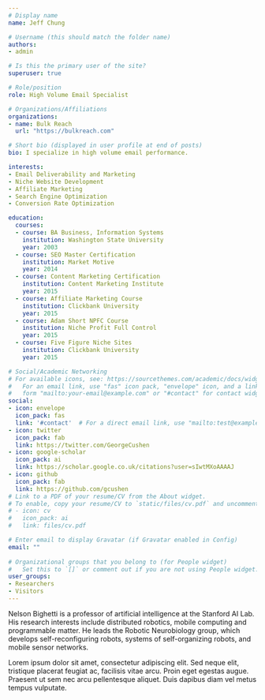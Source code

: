 ```yaml
---
# Display name
name: Jeff Chung

# Username (this should match the folder name)
authors:
- admin

# Is this the primary user of the site?
superuser: true

# Role/position
role: High Volume Email Specialist

# Organizations/Affiliations
organizations:
- name: Bulk Reach
  url: "https://bulkreach.com"

# Short bio (displayed in user profile at end of posts)
bio: I specialize in high volume email performance.

interests:
- Email Deliverability and Marketing
- Niche Website Development
- Affiliate Marketing
- Search Engine Optimization
- Conversion Rate Optimization

education:
  courses:
  - course: BA Business, Information Systems
    institution: Washington State University
    year: 2003
  - course: SEO Master Certification
    institution: Market Motive
    year: 2014
  - course: Content Marketing Certification
    institution: Content Marketing Institute
    year: 2015
  - course: Affiliate Marketing Course
    institution: Clickbank University
    year: 2015
  - course: Adam Short NPFC Course
    institution: Niche Profit Full Control
    year: 2015
  - course: Five Figure Niche Sites
    institution: Clickbank University
    year: 2015  

# Social/Academic Networking
# For available icons, see: https://sourcethemes.com/academic/docs/widgets/#icons
#   For an email link, use "fas" icon pack, "envelope" icon, and a link in the
#   form "mailto:your-email@example.com" or "#contact" for contact widget.
social:
- icon: envelope
  icon_pack: fas
  link: '#contact'  # For a direct email link, use "mailto:test@example.org".
- icon: twitter
  icon_pack: fab
  link: https://twitter.com/GeorgeCushen
- icon: google-scholar
  icon_pack: ai
  link: https://scholar.google.co.uk/citations?user=sIwtMXoAAAAJ
- icon: github
  icon_pack: fab
  link: https://github.com/gcushen
# Link to a PDF of your resume/CV from the About widget.
# To enable, copy your resume/CV to `static/files/cv.pdf` and uncomment the lines below.  
# - icon: cv
#   icon_pack: ai
#   link: files/cv.pdf

# Enter email to display Gravatar (if Gravatar enabled in Config)
email: ""
  
# Organizational groups that you belong to (for People widget)
#   Set this to `[]` or comment out if you are not using People widget.  
user_groups:
- Researchers
- Visitors
---
```


Nelson Bighetti is a professor of artificial intelligence at the Stanford AI Lab. His research interests include distributed robotics, mobile computing and programmable matter. He leads the Robotic Neurobiology group, which develops self-reconfiguring robots, systems of self-organizing robots, and mobile sensor networks.

Lorem ipsum dolor sit amet, consectetur adipiscing elit. Sed neque elit, tristique placerat feugiat ac, facilisis vitae arcu. Proin eget egestas augue. Praesent ut sem nec arcu pellentesque aliquet. Duis dapibus diam vel metus tempus vulputate. 
